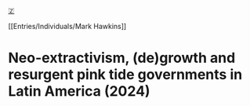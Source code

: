 [🇿](zotero://select/library/items/QHGW3E5V)

[[Entries/Individuals/Mark Hawkins]] 
# Neo-extractivism, (de)growth and resurgent pink tide governments in Latin America (2024)


